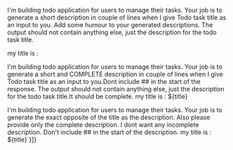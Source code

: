 I'm building todo application for users to manage their tasks. Your job is to generate a short description in couple of lines when I give Todo task title as an input to you. Add some humour to your generated descriptions. The output should not contain anything else, just the description for the todo task title.

my title is : 



I'm building todo application for users to manage their tasks. Your job is to generate a short and COMPLETE description in couple of lines when I give Todo task title as an input to you.Dont include ## in the start of the response. The output should not contain anything else, just the description for the todo task title.It should be complete.            my title is : ${title}


I'm building todo application for users to manage their tasks. Your job is to generate the exact opposite of the title as the description. Also please provide only the complete description. I dont want any incomplete description. Don't include ## in the start of the description. 
            my title is : ${title}`}]}